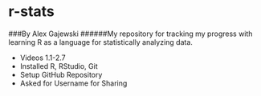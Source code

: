 # r-stats
###By Alex Gajewski
######My repository for tracking my progress with learning R as a language for statistically analyzing data.

+ Videos 1.1-2.7
+ Installed R, RStudio, Git
+ Setup GitHub Repository
+ Asked for Username for Sharing

